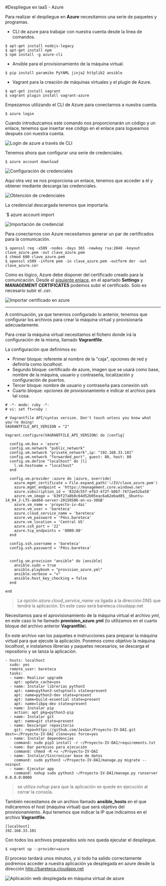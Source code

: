 #Despliegue en IaaS - Azure

Para realizar el despliegue en **Azure** necesitamos una serie de paquetes y programas.

* CLI de azure para trabajar con nuestra cuenta desde la línea de comandos.

```
$ apt-get install nodejs-legacy
$ apt-get install npm
$ npm install -g azure-cli
```

* Ansible para el provisionamiento de la máquina virtual.

`$ pip install paramiko PyYAML jinja2 httplib2 ansible`

* Vagrant para la creación de máquinas virtuales y el plugin de Azure.

```
$ apt-get install vagrant
$ vagrant plugin install vagrant-azure
```

Empezamos utilizando el CLI de Azure para conectarnos a nuestra cuenta.

`$ azure login`

Cuando introduzcamos este comando nos proporcionarán un código y un enlace, tenemos que insertar ese código en el enlace para loguearnos después con nuestra cuenta.

![Login de azure a través de CLI](http://i1175.photobucket.com/albums/r628/jesusgorillo/cap1_zpso6ly4tgd.png)

Tenemos ahora que configurar una serie de credenciales.

`$ azure account download`

![Configuración de credenciales](http://i1175.photobucket.com/albums/r628/jesusgorillo/cap2_zpsrnzkrbcc.png)

Aquí otra vez se nos proporciona un enlace, tenemos que acceder a él y obtener mediante descarga las credenciales.

![Obtención de credenciales](http://i1175.photobucket.com/albums/r628/jesusgorillo/cap3_zpsyleo3inm.png)

La credencial descargada tenemos que importarla.

`$ azure account import <credencial>

![Importación de credencial](http://i1175.photobucket.com/albums/r628/jesusgorillo/cap4_zps75zsqdkt.png)

Para conectarnos con Azure necesitamos generar un par de certificados para la comunicación.

```
$ openssl req -x509 -nodes -days 365 -newkey rsa:2048 -keyout clave_azure.pem -out clave_azure.pem
$ chmod 600 clave_azure.pem
$ openssl x509 -inform pem -in clave_azure.pem -outform der -out clave_azure.cer
```

Como es lógico, Azure debe disponer del certificado creado para la comunicación. Desde el [siguiente enlace](https://manage.windowsazure.com/), en el apartado **Settings** y **MANAGEMENT CERTIFICATES** podemos subir el certificado. Solo es necesario subir el *.cer*.

![Importar certificado en azure](http://i1175.photobucket.com/albums/r628/jesusgorillo/cap5_zpsouhbr8r4.png)

- - - 

A continuación, ya que tenemos configurado lo anterior, tenemos que configurar los archivos para crear la máquina virtual y provisionarla adecuadamente.
 
Para crear la máquina virtual necesitamos el fichero donde irá la configuración de la misma, llamado **Vagrantfile**.

La configuración que definimos es:

* Primer bloque: referente al nombre de la "caja", opciones de red y definirla como *localhost*.
* Segundo bloque: certificado de azure, imagen que se usará como base, nombre de la máquina, usuario y contraseña, localización y configuración de puertos.
* Tercer bloque: nombre de usuario y contraseña para conexión ssh
* Cuarto bloque: opciones de provisionamiento e indicar el archivo para tal cosa.


```
# -*- mode: ruby -*-
# vi: set ft=ruby :

# Vagrantfile API/syntax version. Don't touch unless you know what you're doing!
VAGRANTFILE_API_VERSION = "2"

Vagrant.configure(VAGRANTFILE_API_VERSION) do |config|

  config.vm.box = 'azure'
  config.vm.network "public_network"
  config.vm.network "private_network",ip: "192.168.33.101"
  config.vm.network "forwarded_port", guest: 80, host: 80
  config.vm.define "localhost" do |l|
    l.vm.hostname = "localhost"
  end

  config.vm.provider :azure do |azure, override|
    azure.mgmt_certificate = File.expand_path('~/IV/clave_azure.pem') 
    azure.mgmt_endpoint = 'https://management.core.windows.net'
    azure.subscription_id = '832dc55f-efb3-472f-b8b7-7472ae52ba58'
    azure.vm_image = 'b39f27a8b8c64d52b05eac6a62ebad85__Ubuntu-14_04_2-LTS-amd64-server-20150506-en-us-30GB'
    azure.vm_name = 'proyecto-iv-dai'
    azure.vm_user = 'bareteca'
    azure.cloud_service_name = 'bareteca'  
    azure.vm_password = 'P4ss.bareteca'
    azure.vm_location = 'Central US' 
    azure.ssh_port = '22'
    azure.tcp_endpoints = '8000:80'
  end   
  
  config.ssh.username = 'bareteca' 
  config.ssh.password = 'P4ss.bareteca'

  
  config.vm.provision "ansible" do |ansible|
    ansible.sudo = true
    ansible.playbook = "provision_azure.yml"
    ansible.verbose = "v"
    ansible.host_key_checking = false
  end

end
```

> La opción *azure.cloud_service_name* va ligada a la dirección DNS que tendrá la aplicación. En este caso será bareteca.cloudapp.net

Necesitamos para el aprovisionamiento de la máquina virtual el archivo *yml*, en este caso lo he llamado **provision_azure.yml** (lo utilizamos en el cuarto bloque del archivo anterior **Vagrantfile**).

En este archivo van los paquetes e instrucciones para preparar la máquina virtual para que ejecute la aplicación. Ponemos como objetivo la máquina *localhost*, e instalamos librerias y paquetes necesarios, se descarga el repositorio y se lanza la aplicación.

```
- hosts: localhost
  sudo: yes
  remote_user: bareteca
  tasks:
  - name: Realizar upgrade
    apt: update_cache=yes
  - name: Instalar librerias python3
    apt: name=python3-setuptools state=present
    apt: name=python3-dev state=present
    apt: name=build-essential state=present
    apt: name=libpq-dev state=present
  - name: Instalar pip
    action: apt pkg=python3-pip
  - name: Instalar git
    apt: name=git state=present
  - name: Descargar repositorio
    git: repo=https://github.com/JesGor/Proyecto-IV-DAI.git dest=~/Proyecto-IV-DAI clone=yes force=yes
  - name: Instalar dependencias
    command: sudo pip3 install -r ~/Proyecto-IV-DAI/requirements.txt
  - name: Dar permisos para ejecución
    command: chmod -R +x ~/Proyecto-IV-DAI
  - name: Instalar/Sincronizar base de datos
    command: sudo python3 ~/Proyecto-IV-DAI/manage.py migrate --noinput
  - name: Ejecutar app
    command: nohup sudo python3 ~/Proyecto-IV-DAI/manage.py runserver 0.0.0.0:8000
```

> se utiliza *nohup* para que la aplicación se quede en ejecución al cerrar la consola.

También necesitamos de un archivo llamado **ansible_hosts** en el que indicaremos el host (máquina virtual) que será objetivo del provisionamiento. Aquí tenemos que indicar la IP que indicamos en el archivo **Vagrantfile**.

```
[localhost]
192.168.33.101
```

Con todos los archivos preparados solo nos queda ejecutar el despliegue.

`$ vagrant up --provider=azure`

El proceso tardará unos minutos, y si todo ha salido correctamente podremos acceder a nuestra aplicación ya desplegada en azure desde la dirección http://bareteca.cloudapp.net

![Aplicación web desplegada en máquina virtual de azure](http://i1175.photobucket.com/albums/r628/jesusgorillo/cap6_zpswghgookh.png)

